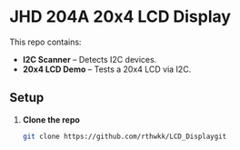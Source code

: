 # JHD 204A 20x4 LCD Display

This repo contains:  
- **I2C Scanner** – Detects I2C devices.  
- **20x4 LCD Demo** – Tests a 20x4 LCD via I2C.  

## Setup  
1. **Clone the repo**  
   ```sh
   git clone https://github.com/rthwkk/LCD_Displaygit
